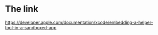 #  The link
https://developer.apple.com/documentation/xcode/embedding-a-helper-tool-in-a-sandboxed-app
